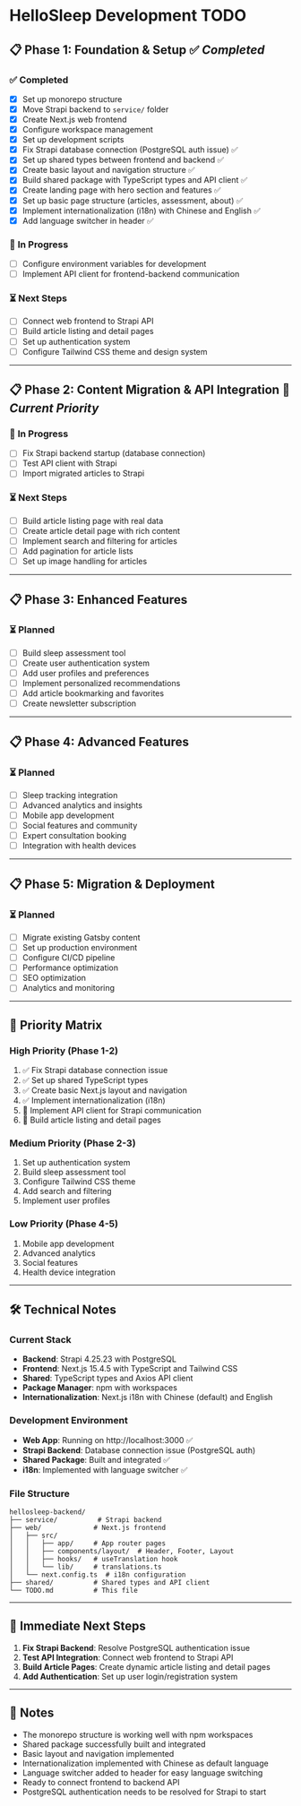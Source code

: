 # HelloSleep Development TODO

## 📋 **Phase 1: Foundation & Setup** ✅ *Completed*

### ✅ **Completed**
- [x] Set up monorepo structure
- [x] Move Strapi backend to `service/` folder
- [x] Create Next.js web frontend
- [x] Configure workspace management
- [x] Set up development scripts
- [x] Fix Strapi database connection (PostgreSQL auth issue) ✅
- [x] Set up shared types between frontend and backend ✅
- [x] Create basic layout and navigation structure ✅
- [x] Build shared package with TypeScript types and API client ✅
- [x] Create landing page with hero section and features ✅
- [x] Set up basic page structure (articles, assessment, about) ✅
- [x] Implement internationalization (i18n) with Chinese and English ✅
- [x] Add language switcher in header ✅

### 🔄 **In Progress**
- [ ] Configure environment variables for development
- [ ] Implement API client for frontend-backend communication

### ⏳ **Next Steps**
- [ ] Connect web frontend to Strapi API
- [ ] Build article listing and detail pages
- [ ] Set up authentication system
- [ ] Configure Tailwind CSS theme and design system

---

## 📋 **Phase 2: Content Migration & API Integration** 🎯 *Current Priority*

### 🔄 **In Progress**
- [ ] Fix Strapi backend startup (database connection)
- [ ] Test API client with Strapi
- [ ] Import migrated articles to Strapi

### ⏳ **Next Steps**
- [ ] Build article listing page with real data
- [ ] Create article detail page with rich content
- [ ] Implement search and filtering for articles
- [ ] Add pagination for article lists
- [ ] Set up image handling for articles

---

## 📋 **Phase 3: Enhanced Features**

### ⏳ **Planned**
- [ ] Build sleep assessment tool
- [ ] Create user authentication system
- [ ] Add user profiles and preferences
- [ ] Implement personalized recommendations
- [ ] Add article bookmarking and favorites
- [ ] Create newsletter subscription

---

## 📋 **Phase 4: Advanced Features**

### ⏳ **Planned**
- [ ] Sleep tracking integration
- [ ] Advanced analytics and insights
- [ ] Mobile app development
- [ ] Social features and community
- [ ] Expert consultation booking
- [ ] Integration with health devices

---

## 📋 **Phase 5: Migration & Deployment**

### ⏳ **Planned**
- [ ] Migrate existing Gatsby content
- [ ] Set up production environment
- [ ] Configure CI/CD pipeline
- [ ] Performance optimization
- [ ] SEO optimization
- [ ] Analytics and monitoring

---

## 🎯 **Priority Matrix**

### **High Priority (Phase 1-2)**
1. ✅ Fix Strapi database connection issue
2. ✅ Set up shared TypeScript types
3. ✅ Create basic Next.js layout and navigation
4. ✅ Implement internationalization (i18n)
5. 🔄 Implement API client for Strapi communication
6. 🔄 Build article listing and detail pages

### **Medium Priority (Phase 2-3)**
1. Set up authentication system
2. Build sleep assessment tool
3. Configure Tailwind CSS theme
4. Add search and filtering
5. Implement user profiles

### **Low Priority (Phase 4-5)**
1. Mobile app development
2. Advanced analytics
3. Social features
4. Health device integration

---

## 🛠 **Technical Notes**

### **Current Stack**
- **Backend**: Strapi 4.25.23 with PostgreSQL
- **Frontend**: Next.js 15.4.5 with TypeScript and Tailwind CSS
- **Shared**: TypeScript types and Axios API client
- **Package Manager**: npm with workspaces
- **Internationalization**: Next.js i18n with Chinese (default) and English

### **Development Environment**
- **Web App**: Running on http://localhost:3000 ✅
- **Strapi Backend**: Database connection issue (PostgreSQL auth)
- **Shared Package**: Built and integrated ✅
- **i18n**: Implemented with language switcher ✅

### **File Structure**
```
hellosleep-backend/
├── service/          # Strapi backend
├── web/             # Next.js frontend
│   ├── src/
│   │   ├── app/     # App router pages
│   │   ├── components/layout/  # Header, Footer, Layout
│   │   ├── hooks/   # useTranslation hook
│   │   └── lib/     # translations.ts
│   └── next.config.ts  # i18n configuration
├── shared/          # Shared types and API client
└── TODO.md          # This file
```

---

## 🚀 **Immediate Next Steps**

1. **Fix Strapi Backend**: Resolve PostgreSQL authentication issue
2. **Test API Integration**: Connect web frontend to Strapi API
3. **Build Article Pages**: Create dynamic article listing and detail pages
4. **Add Authentication**: Set up user login/registration system

---

## 📝 **Notes**

- The monorepo structure is working well with npm workspaces
- Shared package successfully built and integrated
- Basic layout and navigation implemented
- Internationalization implemented with Chinese as default language
- Language switcher added to header for easy language switching
- Ready to connect frontend to backend API
- PostgreSQL authentication needs to be resolved for Strapi to start 